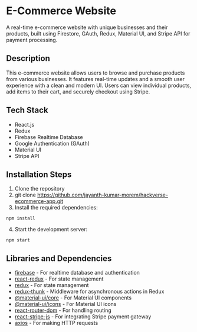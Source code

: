 # E-Commerce Website

A real-time e-commerce website with unique businesses and their products, built using Firestore, GAuth, Redux, Material UI, and Stripe API for payment processing.

## Description

This e-commerce website allows users to browse and purchase products from various businesses. It features real-time updates and a smooth user experience with a clean and modern UI. Users can view individual products, add items to their cart, and securely checkout using Stripe.

## Tech Stack

- React.js
- Redux
- Firebase Realtime Database
- Google Authentication (GAuth)
- Material UI
- Stripe API

## Installation Steps

1. Clone the repository
2. git clone https://github.com/jayanth-kumar-morem/hackverse-ecommerce-app.git
3. Install the required dependencies:
```
npm install
```
4. Start the development server:
```
npm start
```

## Libraries and Dependencies

- [firebase](https://www.npmjs.com/package/firebase) - For realtime database and authentication
- [react-redux](https://www.npmjs.com/package/react-redux) - For state management
- [redux](https://www.npmjs.com/package/redux) - For state management
- [redux-thunk](https://www.npmjs.com/package/redux-thunk) - Middleware for asynchronous actions in Redux
- [@material-ui/core](https://www.npmjs.com/package/@material-ui/core) - For Material UI components
- [@material-ui/icons](https://www.npmjs.com/package/@material-ui/icons) - For Material UI icons
- [react-router-dom](https://www.npmjs.com/package/react-router-dom) - For handling routing
- [react-stripe-js](https://www.npmjs.com/package/react-stripe-js) - For integrating Stripe payment gateway
- [axios](https://www.npmjs.com/package/axios) - For making HTTP requests

